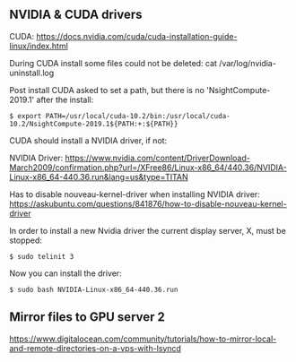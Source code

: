 ## NVIDIA & CUDA drivers

CUDA:
https://docs.nvidia.com/cuda/cuda-installation-guide-linux/index.html

During CUDA install some files could not be deleted:
cat /var/log/nvidia-uninstall.log

Post install CUDA asked to set a path, but there is no 'NsightCompute-2019.1' after the install:
```
$ export PATH=/usr/local/cuda-10.2/bin:/usr/local/cuda-10.2/NsightCompute-2019.1${PATH:+:${PATH}}
```

CUDA should install a NVIDIA driver, if not:

NVIDIA Driver:
https://www.nvidia.com/content/DriverDownload-March2009/confirmation.php?url=/XFree86/Linux-x86_64/440.36/NVIDIA-Linux-x86_64-440.36.run&lang=us&type=TITAN

Has to disable nouveau-kernel-driver when installing NVIDIA driver:
https://askubuntu.com/questions/841876/how-to-disable-nouveau-kernel-driver

In order to install a new Nvidia driver the current display server, X, must be stopped:
```
$ sudo telinit 3 
```

Now you can install the driver:
```
$ sudo bash NVIDIA-Linux-x86_64-440.36.run
```

## Mirror files to GPU server 2

https://www.digitalocean.com/community/tutorials/how-to-mirror-local-and-remote-directories-on-a-vps-with-lsyncd
